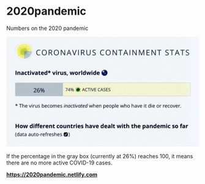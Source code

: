 # 2020pandemic
Numbers on the 2020 pandemic

<img src="1A98A2E4-14D2-4714-81C1-B235F1C1728E.jpeg" alt="27 percent inactivated">

If the percentage in the gray box (currently at 26%) reaches 100, it means there are no more active COVID-19 cases.

**https://2020pandemic.netlify.com**
